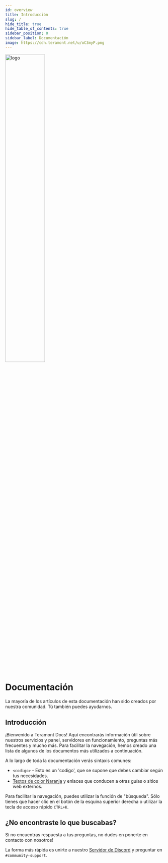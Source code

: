 ```yaml
---
id: overview
title: Introducción
slug: /
hide_title: true
hide_table_of_contents: true
sidebar_position: 0
sidebar_label: Documentación
image: https://cdn.teramont.net/u/oC3myP.png
---
```

<div class="text--center">
<img src="https://cdn.teramont.net/u/oC3myP.png" alt="logo" height="50%" width="50%"/>
<h1>Documentación</h1>
</div>

La mayoría de los artículos de esta documentación han sido creados por nuestra comunidad. Tú también puedes ayudarnos. 

## Introducción

¡Bienvenido a Teramont Docs! Aquí encontrarás información útil sobre nuestros servicios y panel, servidores en funcionamiento, preguntas más frecuentes y mucho más. Para facilitar la navegación, hemos creado una lista de algunos de los documentos más utilizados a continuación.

A lo largo de toda la documentación verás sintaxis comunes:
- `<codigo>` - Esto es un 'codigo', que se supone que debes cambiar según tus necesidades.
- [Textos de color Naranja](.) y enlaces que conducen a otras guías o sitios web externos.

Para facilitar la navegación, puedes utilizar la función de "búsqueda". Sólo tienes que hacer clic en el botón de la esquina superior derecha o utilizar la tecla de acceso rápido `CTRL+K`.


## ¿No encontraste lo que buscabas?

Si no encuentras respuesta a tus preguntas, no dudes en ponerte en contacto con nosotros!

La forma más rápida es unirte a nuestro [Servidor de Discord](https://discord.gg/vFFjEgGqd8) y preguntar en `#community-support`.
